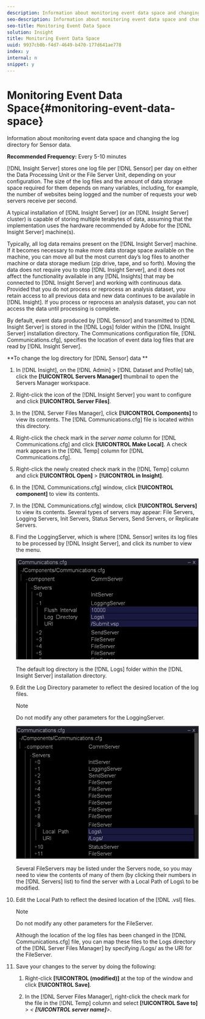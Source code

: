 ```yaml
---
description: Information about monitoring event data space and changing the log directory for Sensor data.
seo-description: Information about monitoring event data space and changing the log directory for Sensor data.
seo-title: Monitoring Event Data Space
solution: Insight
title: Monitoring Event Data Space
uuid: 9937cb0b-f4d7-4649-b470-177d641ae778
index: y
internal: n
snippet: y
---
```


# Monitoring Event Data Space{#monitoring-event-data-space}

Information about monitoring event data space and changing the log directory for Sensor data.

 **Recommended Frequency:** Every 5-10 minutes

[!DNL Insight Server] stores one log file per [!DNL Sensor] per day on either the Data Processing Unit or the File Server Unit, depending on your configuration. The size of the log files and the amount of data storage space required for them depends on many variables, including, for example, the number of websites being logged and the number of requests your web servers receive per second.

A typical installation of [!DNL Insight Server] (or an [!DNL Insight Server] cluster) is capable of storing multiple terabytes of data, assuming that the implementation uses the hardware recommended by Adobe for the [!DNL Insight Server] machine(s).

Typically, all log data remains present on the [!DNL Insight Server] machine. If it becomes necessary to make more data storage space available on the machine, you can move all but the most current day’s log files to another machine or data storage medium (zip drive, tape, and so forth). Moving the data does not require you to stop [!DNL Insight Server], and it does not affect the functionality available in any [!DNL Insights] that may be connected to [!DNL Insight Server] and working with continuous data. Provided that you do not process or reprocess an analysis dataset, you retain access to all previous data and new data continues to be available in [!DNL Insight]. If you process or reprocess an analysis dataset, you can not access the data until processing is complete.

By default, event data produced by [!DNL Sensor] and transmitted to [!DNL Insight Server] is stored in the [!DNL Logs] folder within the [!DNL Insight Server] installation directory. The Communications configuration file, [!DNL Communications.cfg], specifies the location of event data log files that are read by [!DNL Insight Server].

**To change the log directory for [!DNL Sensor] data ** 

1. In [!DNL Insight], on the [!DNL Admin] > [!DNL Dataset and Profile] tab, click the **[!UICONTROL Servers Manager]** thumbnail to open the Servers Manager workspace.
1. Right-click the icon of the [!DNL Insight Server] you want to configure and click **[!UICONTROL Server Files]**.
1. In the [!DNL Server Files Manager], click **[!UICONTROL Components]** to view its contents. The [!DNL Communications.cfg] file is located within this directory.
1. Right-click the check mark in the *server name* column for [!DNL Communications.cfg] and click **[!UICONTROL Make Local]**. A check mark appears in the [!DNL Temp] column for [!DNL Communications.cfg].
1. Right-click the newly created check mark in the [!DNL Temp] column and click **[!UICONTROL Open]** > **[!UICONTROL in Insight]**.
1. In the [!DNL Communications.cfg] window, click **[!UICONTROL component]** to view its contents.
1. In the [!DNL Communications.cfg] window, click **[!UICONTROL Servers]** to view its contents. Several types of servers may appear: File Servers, Logging Servers, Init Servers, Status Servers, Send Servers, or Replicate Servers.
1. Find the LoggingServer, which is where [!DNL Sensor] writes its log files to be processed by [!DNL Insight Server], and click its number to view the menu.

   ![Step Info](assets/cfg_communications_examplevalues_logging.png)

   The default log directory is the [!DNL Logs] folder within the [!DNL Insight Server] installation directory. 

1. Edit the Log Directory parameter to reflect the desired location of the log files.

   >[!NOTE]
   >
   >Do not modify any other parameters for the LoggingServer.

   ![](assets/cfg_communicates_logslocalpath_egvalues.png)

   Several FileServers may be listed under the Servers node, so you may need to view the contents of many of them (by clicking their numbers in the [!DNL Servers] list) to find the server with a Local Path of Logs\ to be modified. 

1. Edit the Local Path to reflect the desired location of the [!DNL .vsl] files.

   >[!NOTE]
   >
   >Do not modify any other parameters for the FileServer.

   Although the location of the log files has been changed in the [!DNL Communications.cfg] file, you can map these files to the Logs directory of the [!DNL Server Files Manager] by specifying /Logs/ as the URI for the FileServer. 

1. Save your changes to the server by doing the following:

    1. Right-click **[!UICONTROL (modified)]** at the top of the window and click **[!UICONTROL Save]**. 
    
    1. In the [!DNL Server Files Manager], right-click the check mark for the file in the [!DNL Temp] column and select **[!UICONTROL Save to]** > *< **[!UICONTROL server name]**>*.

